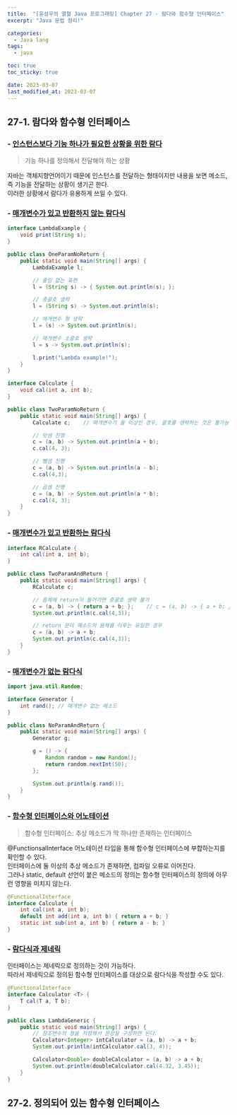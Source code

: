 ```yaml
---
title:  "[윤성우의 열혈 Java 프로그래밍] Chapter 27 - 람다와 함수형 인터페이스"
excerpt: "Java 문법 정리!"

categories:
  - Java lang
tags:
  - java

toc: true
toc_sticky: true

date: 2023-03-07
last_modified_at: 2023-03-07
---
```

## 27-1. 람다와 함수형 인터페이스
### - <u>인스턴스보다 기능 하나가 필요한 상황을 위한 람다</u>
> 기능 하나를 정의해서 전달해야 하는 상황  

자바는 객체지향언어이기 때문에 인스턴스를 전달하는 형태이지만 내용을 보면 메소드, 즉 기능을 전달하는 상황이 생기곤 한다.  
이러한 상황에서 람다가 유용하게 쓰일 수 있다.  


### - <u>매개변수가 있고 반환하지 않는 람다식</u>
```java
interface LambdaExample {
    void print(String s);
}

public class OneParamNoReturn {
    public static void main(String[] args) {
        LambdaExample l;

        // 줄임 없는 표현
        l = (String s) -> { System.out.println(s); };

        // 중괄호 생략
        l = (String s) -> System.out.println(s);

        // 매개변수 형 생략
        l = (s) -> System.out.println(s);

        // 매개변수 소괄호 생략
        l = s -> System.out.println(s);

        l.print("Lambda example!");
    }
}
```

```java
interface Calculate {
    void cal(int a, int b);
}

public class TwoParamNoReturn {
    public static void main(String[] args) {
        Calculate c;    // 매개변수가 둘 이상인 경우, 괄호를 생략하는 것은 불가능하다.

        // 덧셈 진행
        c = (a, b) -> System.out.println(a + b);
        c.cal(4, 3);

        // 뺄셈 진행
        c = (a, b) -> System.out.println(a - b);
        c.cal(4,3);

        // 곱셈 진행
        c = (a, b) -> System.out.println(a * b);
        c.cal(4, 3);
    }
}
```


### - <u>매개변수가 있고 반환하는 람다식</u>
```java
interface RCalculate {
    int cal(int a, int b);
}

public class TwoParamAndReturn {
    public static void main(String[] args) {
        RCalculate c;

        // 몸체에 return이 들어가면 중괄호 생략 불가
        c = (a, b) -> { return a + b; };    // c = (a, b) -> { a + b; }; 불가능
        System.out.println(c.cal(4,3));

        // return 문이 메소드의 몸체를 이루는 유일한 경우
        c = (a, b) -> a + b;
        System.out.println(c.cal(4,3));
    }
}
```


### - <u>매개변수가 없는 람다식</u>
```java
import java.util.Random;

interface Generator {
    int rand(); // 매개변수 없는 메소드
}

public class NoParamAndReturn {
    public static void main(String[] args) {
        Generator g;

        g = () -> {
            Random random = new Random();
            return random.nextInt(50);
        };

        System.out.println(g.rand());
    }
}
```


### - <u>함수형 인터페이스와 어노테이션</u>
> 함수형 인터페이스: 추상 메소드가 딱 하나만 존재하는 인터페이스  

@FunctionsalInterface 어노테이션 타입을 통해 함수형 인터페이스에 부합하는지를 확인할 수 있다.  
인터페이스에 둘 이상의 추상 메소드가 존재하면, 컴파일 오류로 이어진다.  
그러나 static, default 선언이 붙은 메소드의 정의는 함수형 인터페이스의 정의에 아무런 영향을 미치지 않는다.  

```java
@FunctionalInterface
interface Calculate {
    int cal(int a, int b);
    default int add(int a, int b) { return a + b; }
    static int sub(int a, int b) { return a - b; }
}
```


### - <u>람다식과 제네릭</u>
인터페이스는 제네릭으로 정의하는 것이 가능하다.  
따라서 제네릭으로 정의된 함수형 인터페이스를 대상으로 람다식을 작성할 수도 있다.  

```java
@FunctionalInterface
interface Calculator <T> {
    T cal(T a, T b);
}

public class LambdaGeneric {
    public static void main(String[] args) {
        // 참조변수의 형을 지정해서 문장을 구성하면 된다.
        Calculator<Integer> intCalculator = (a, b) -> a + b;
        System.out.println(intCalculator.cal(3, 4));

        Calculator<Double> doubleCalculator = (a, b) -> a + b;
        System.out.println(doubleCalculator.cal(4.32, 3.45));
    }
}
```


## 27-2. 정의되어 있는 함수형 인터페이스


